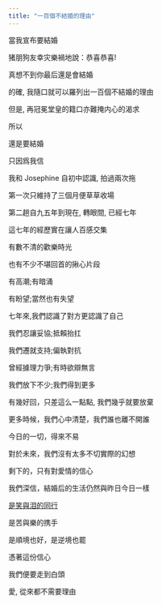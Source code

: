 ```yaml
---
title: "一百個不結婚的理由"
---
```





當我宣布要結婚

猪朋狗友幸灾樂禍地說：恭喜恭喜! 

真想不到你最后還是會結婚

的確, 我隨口就可以羅列出一百個不結婚的理由

但是, 再冠冕堂皇的籍口亦難掩内心的渴求

所以  


還是要結婚


只因爲我信

我和 Josephine 自初中認識, 拍過兩次拖

第一次只維持了三個月便草草收場

第二趟自九五年到現在, 轉眼間, 已經七年

這七年的經歷實在讓人百感交集

有數不清的歡樂時光

也有不少不堪回首的揪心片段

有高潮;有暗涌

有盼望;當然也有失望

七年來,我們認識了對方更認識了自己

我們忍讓妥協;抵賴抬扛

我們遷就支持;偏執對抗

曾經據理力爭;有時欲辯無言

我們放下不少;我們得到更多

有幾好回，只差這么一點點, 我們幾乎就要放棄

更多時候，我們心中清楚，我們誰也離不開誰

今日的一切，得來不易

對於未來，我們沒有太多不切實際的幻想

剩下的，只有對愛情的信心

我們深信，結婚后的生活仍然與昨日今日一樣

<a href="https://buc.ketli.st">是笑與泪的同行</a>

是苦與樂的携手

是順境也好，是逆境也罷

憑著這份信心

我們便要走到白頭

愛, 從來都不需要理由